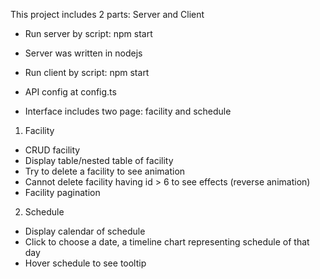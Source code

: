 This project includes 2 parts: Server and Client

- Run server by script: npm start 
- Server was written in nodejs

- Run client by script: npm start
- API config at config.ts
- Interface includes two page: facility and schedule

1. Facility
- CRUD facility
- Display table/nested table of facility
- Try to delete a facility to see animation
- Cannot delete facility having id > 6 to see effects (reverse animation)
- Facility pagination

2. Schedule
- Display calendar of schedule
- Click to choose a date, a timeline chart representing schedule of that day
- Hover schedule to see tooltip